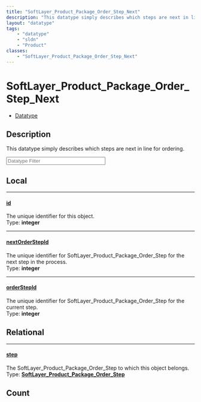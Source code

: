 ```yaml
---
title: "SoftLayer_Product_Package_Order_Step_Next"
description: "This datatype simply describes which steps are next in line for ordering."
layout: "datatype"
tags:
    - "datatype"
    - "sldn"
    - "Product"
classes:
    - "SoftLayer_Product_Package_Order_Step_Next"
---
```


# SoftLayer_Product_Package_Order_Step_Next
<div id='service-datatype'>
    <ul id='sldn-reference-tabs'>
        <li id='datatype'> <a href='/reference/datatypes/SoftLayer_Product_Package_Order_Step_Next' >Datatype</a></li>
    </ul>
</div>

## Description 


This datatype simply describes which steps are next in line for ordering. 





<!-- Filer BEGIN -->
<div class="view-filters">
        <div class="clearfix">
            <div class="search-input-box">
                <input placeholder="Datatype Filter" onkeyup="titleSearch(inputId='prop-input', divId='properties', elementClass='prop-row')" 
                    type="text" id="prop-input" value="" size="30" maxlength="128" class="form-text">
            </div>
        </div>
</div>
<!-- Filer END -->

<div id="properties" class="content">
<div id="localProperties" class="prop-content" >

## Local
<div class="prop-row">

-----
[id]: #id
#### [id]
The unique identifier for this object.  
<span class="type-label">Type: </span>**integer**  



</div>
<div class="prop-row">

-----
[nextOrderStepId]: #nextorderstepid
#### [nextOrderStepId]
The unique identifier for SoftLayer_Product_Package_Order_Step for the next step in the process.  
<span class="type-label">Type: </span>**integer**  



</div>
<div class="prop-row">

-----
[orderStepId]: #orderstepid
#### [orderStepId]
The unique identifier for SoftLayer_Product_Package_Order_Step for the current step.  
<span class="type-label">Type: </span>**integer**  



</div>
</div>
<!-- LOCAL PROPERTY END -->

<div id="relationalProperties"  class="prop-content" >

## Relational
<div class="prop-row">

-----
[step]: #step
#### [step]
The SoftLayer_Product_Package_Order_Step to which this object belongs.  
<span class="type-label">Type: </span>**<a href='/reference/datatypes/SoftLayer_Product_Package_Order_Step'>SoftLayer_Product_Package_Order_Step </a>**  



</div>

## Count
</div>


